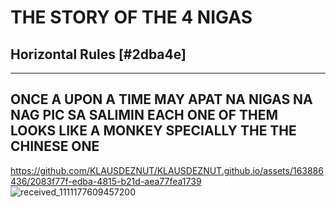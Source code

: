 # THE STORY OF THE 4 NIGAS

## Horizontal Rules [#2dba4e]


___


## ONCE A UPON A TIME MAY APAT NA NIGAS NA NAG PIC SA SALIMIN EACH ONE OF THEM LOOKS LIKE A MONKEY SPECIALLY THE THE CHINESE ONE

https://github.com/KLAUSDEZNUT/KLAUSDEZNUT.github.io/assets/163886436/2083f77f-edba-4815-b21d-aea77fea1739
![received_1111177609457200](![received_5559757277471493](https://github.com/KLAUSDEZNUT/KLAUSDEZNUT.github.io/assets/163886436/b3b13068-6f56-4bc8-854e-340b4e45c8bc))

